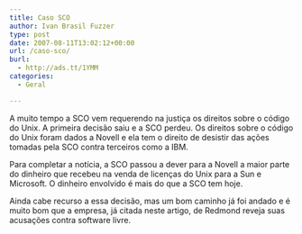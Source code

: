 ```yaml
---
title: Caso SCO
author: Ivan Brasil Fuzzer
type: post
date: 2007-08-11T13:02:12+00:00
url: /caso-sco/
burl:
  - http://ads.tt/1YMM
categories:
  - Geral

---
```

A muito tempo a SCO vem requerendo na justiça os direitos sobre o código do Unix. A primeira decisão saiu e a SCO perdeu. Os direitos sobre o código do Unix foram dados a Novell e ela tem o direito de desistir das ações tomadas pela SCO contra terceiros como a IBM.

Para completar a notícia, a SCO passou a dever para a Novell a maior parte do dinheiro que recebeu na venda de licenças do Unix para a Sun e Microsoft. O dinheiro envolvido é mais do que a SCO tem hoje.

Ainda cabe recurso a essa decisão, mas um bom caminho já foi andado e é muito bom que a empresa, já citada neste artigo, de Redmond reveja suas acusações contra software livre.